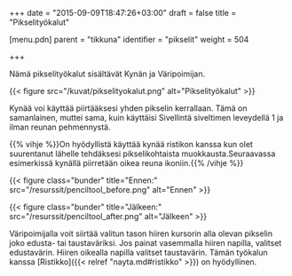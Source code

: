+++
date = "2015-09-09T18:47:26+03:00"
draft = false
title = "Pikselityökalut"

[menu.pdn]
    parent = "tikkuna"
    identifier = "pikselit"
    weight = 504

+++

Nämä pikselityökalut sisältävät Kynän ja Väripoimijan.

{{< figure src="/kuvat/pikselityokalut.png" alt="Pikselityökalut" >}}

Kynää voi käyttää piirtääksesi yhden pikselin kerrallaan. Tämä on samanlainen, muttei sama, kuin käyttäisi Sivellintä siveltimen
leveydellä 1 ja ilman reunan pehmennystä.

{{% vihje %}}On hyödyllistä käyttää kynää ristikon kanssa kun olet suurentanut lähelle tehdäksesi pikselikohtaista muokkausta.Seuraavassa esimerkissä kynällä piirretään oikea reuna ikoniin.{{% /vihje %}}

{{< figure class="bunder" title="Ennen:" src="/resurssit/penciltool_before.png" alt="Ennen" >}}

{{< figure class="bunder" title="Jälkeen:" src="/resurssit/penciltool_after.png" alt="Jälkeen" >}}

Väripoimijalla voit siirtää valitun tason hiiren kursorin alla olevan pikselin joko edusta- tai taustaväriksi. Jos painat vasemmalla
hiiren napilla, valitset edustavärin. Hiiren oikealla napilla valitset taustavärin. Tämän työkalun kanssa
[Ristikko]({{< relref "nayta.md#ristikko" >}}) on hyödyllinen.
